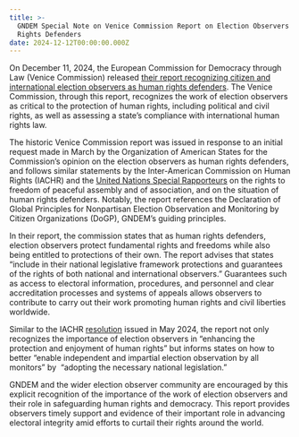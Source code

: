 ```yaml
---
title: >-
  GNDEM Special Note on Venice Commission Report on Election Observers As Human
  Rights Defenders
date: 2024-12-12T00:00:00.000Z
---
```


On December 11, 2024, the European Commission for Democracy through Law (Venice Commission) released [their report recognizing citizen and international election observers as human rights defenders](https://www.venice.coe.int/webforms/documents/?pdf=CDL-AD\(2024\)039-e "Venice Commission report on election observers as human rights defenders"). The Venice Commission, through this report, recognizes the work of election observers as critical to the protection of human rights, including political and civil rights, as well as assessing a state’s compliance with international human rights law. 

The historic Venice Commission report was issued in response to an initial request made in March by the Organization of American States for the Commission’s opinion on the election observers as human rights defenders, and follows similar statements by the Inter-American Commission on Human Rights (IACHR) and the [United Nations Special Rapporteurs](https://gndem.org/stories/gndem-special-note-on-un-special-rapporteurs-statement-explicitly-recognizing-election-observers-and-human-rights-defenders/) on the rights to freedom of peaceful assembly and of association, and on the situation of human rights defenders. Notably, the report references the Declaration of Global Principles for Nonpartisan Election Observation and Monitoring by Citizen Organizations (DoGP), GNDEM’s guiding principles.

In their report, the commission states that as human rights defenders, election observers protect fundamental rights and freedoms while also being entitled to protections of their own. The report advises that states “include in their national legislative framework protections and guarantees of the rights of both national and international observers.” Guarantees such as access to electoral information, procedures, and personnel and clear accreditation processes and systems of appeals allows observers to contribute to carry out their work promoting human rights and civil liberties worldwide.

Similar to the IACHR [resolution](https://gndem.org/stories/gndem-special-note-on-iachr-resolution-explicitly-recognizing-election-observers-and-human-rights-defenders/) issued in May 2024, the report not only recognizes the importance of election observers in “enhancing the protection and enjoyment of human rights” but informs states on how to better “enable independent and impartial election observation by all monitors” by  “adopting the necessary national legislation.”

GNDEM and the wider election observer community are encouraged by this explicit recognition of the importance of the work of election observers and their role in safeguarding human rights and democracy. This report provides observers timely support and evidence of their important role in advancing electoral integrity amid efforts to curtail their rights around the world.
